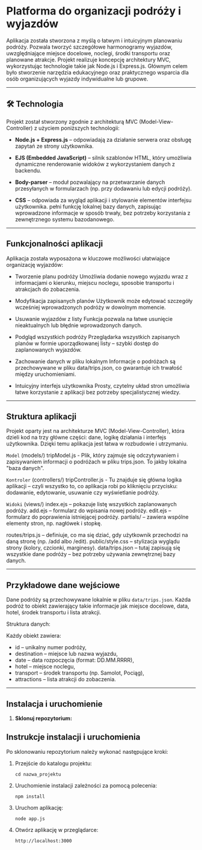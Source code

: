 # Platforma do organizacji podróży i wyjazdów

Aplikacja została stworzona z myślą o łatwym i intuicyjnym planowaniu podróży. Pozwala tworzyć szczegółowe harmonogramy wyjazdów, uwzględniające miejsce docelowe, noclegi, środki transportu oraz planowane atrakcje. Projekt realizuje koncepcję architektury MVC, wykorzystując technologie takie jak Node.js i Express.js. Głównym celem było stworzenie narzędzia edukacyjnego oraz praktycznego wsparcia dla osób organizujących wyjazdy indywidualne lub grupowe.

---

## 🛠 Technologia

Projekt został stworzony zgodnie z architekturą MVC (Model-View-Controller) z użyciem poniższych technologii:

- **Node.js + Express.js** – odpowiadają za działanie serwera oraz obsługę zapytań ze strony użytkownika.

- **EJS (Embedded JavaScript)** – silnik szablonów HTML, który umożliwia dynamiczne renderowanie widoków z wykorzystaniem danych z backendu.

- **Body-parser** – moduł pozwalający na przetwarzanie danych przesyłanych w formularzach (np. przy dodawaniu lub edycji podróży).

- **CSS** – odpowiada za wygląd aplikacji i stylowanie elementów interfejsu użytkownika.
pełni funkcję lokalnej bazy danych, zapisując wprowadzone informacje w sposób trwały, bez potrzeby korzystania z zewnętrznego systemu bazodanowego.

---

## Funkcjonalności aplikacji

Aplikacja została wyposażona w kluczowe możliwości ułatwiające organizację wyjazdów:

* Tworzenie planu podróży
Umożliwia dodanie nowego wyjazdu wraz z informacjami o kierunku, miejscu noclegu, sposobie transportu i atrakcjach do zobaczenia.

* Modyfikacja zapisanych planów
Użytkownik może edytować szczegóły wcześniej wprowadzonych podróży w dowolnym momencie.

* Usuwanie wyjazdów z listy
Funkcja pozwala na łatwe usunięcie nieaktualnych lub błędnie wprowadzonych danych.

* Podgląd wszystkich podróży
Przeglądarka wszystkich zapisanych planów w formie uporządkowanej listy – szybki dostęp do zaplanowanych wyjazdów.

* Zachowanie danych w pliku lokalnym
Informacje o podróżach są przechowywane w pliku data/trips.json, co gwarantuje ich trwałość między uruchomieniami.

* Intuicyjny interfejs użytkownika
Prosty, czytelny układ stron umożliwia łatwe korzystanie z aplikacji bez potrzeby specjalistycznej wiedzy.

---

## Struktura aplikacji

Projekt oparty jest na architekturze MVC (Model-View-Controller), która dzieli kod na trzy główne części: dane, logikę działania i interfejs użytkownika. Dzięki temu aplikacja jest łatwa w rozbudowie i utrzymaniu.

``` Model ``` (models/) 
tripModel.js - Plik, który zajmuje się odczytywaniem i zapisywaniem informacji o podróżach w pliku trips.json. To jakby lokalna "baza danych".

``` Kontroler ``` (controllers/) 
tripController.js - Tu znajduje się główna logika aplikacji – czyli wszystko to, co aplikacja robi po kliknięciu przycisku: dodawanie, edytowanie, usuwanie czy wyświetlanie podróży.

``` Widoki ``` (views/)
index.ejs – pokazuje listę wszystkich zaplanowanych podróży.
add.ejs – formularz do wpisania nowej podróży.
edit.ejs – formularz do poprawienia istniejącej podróży.
partials/ – zawiera wspólne elementy stron, np. nagłówek i stopkę.

routes/trips.js – definiuje, co ma się dziać, gdy użytkownik przechodzi na daną stronę (np. /add albo /edit).
public/style.css – stylizacja wyglądu strony (kolory, czcionki, marginesy).
data/trips.json – tutaj zapisują się wszystkie dane podróży – bez potrzeby używania zewnętrznej bazy danych.

---

## Przykładowe dane wejściowe

Dane podróży są przechowywane lokalnie w pliku ```data/trips.json```. Każda podróż to obiekt zawierający takie informacje jak miejsce docelowe, data, hotel, środek transportu i lista atrakcji.

Struktura danych:

Każdy obiekt zawiera:

* id – unikalny numer podróży,
* destination – miejsce lub nazwa wyjazdu,
* date – data rozpoczęcia (format: DD.MM.RRRR),
* hotel – miejsce noclegu,
* transport – środek transportu (np. Samolot, Pociąg),
* attractions – lista atrakcji do zobaczenia.

---

## Instalacja i uruchomienie

1. **Sklonuj repozytorium:**

## Instrukcje instalacji i uruchomienia

Po sklonowaniu repozytorium należy wykonać następujące kroki:

1. Przejście do katalogu projektu:
    ```
    cd nazwa_projektu
    ```

2. Uruchomienie instalacji zależności za pomocą polecenia:
    ```
    npm install
    ```

3. Uruchom aplikację:
    ```
    node app.js
    ```

4. Otwórz aplikację w przeglądarce:
    ```
    http://localhost:3000
    ```

